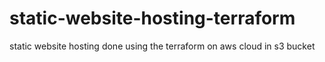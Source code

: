 # static-website-hosting-terraform
static website hosting done using the terraform on aws cloud in s3 bucket
